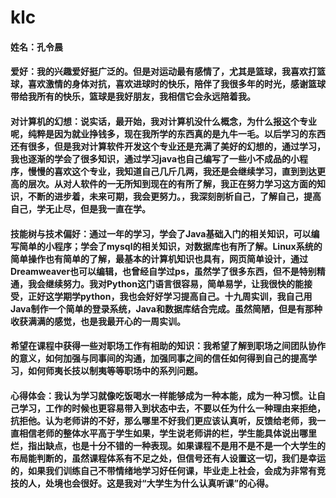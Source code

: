 # klc
#### 姓名：孔令晨
#### 爱好：我的兴趣爱好挺广泛的。但是对运动最有感情了，尤其是篮球，我喜欢打篮球，喜欢激情的身体对抗，喜欢进球时的快乐，陪伴了我很多年的时光，感谢篮球带给我所有的快乐，篮球是我好朋友，我相信它会永远陪着我。
#### 对计算机的幻想：说实话，最开始，我对计算机没什么概念，为什么报这个专业呢，纯粹是因为就业挣钱多，现在我所学的东西真的是九牛一毛。以后学习的东西还有很多，但是我对计算软件开发这个专业还是充满了美好的幻想的，通过学习，我也逐渐的学会了很多知识，通过学习java也自己编写了一些小不成品的小程序，慢慢的喜欢这个专业，我知道自己几斤几两，我还是会继续学习，直到到达更高的层次。从对人软件的一无所知到现在的有所了解，我正在努力学习这方面的知识，不断的进步着，未来可期，我会更努力。，我深刻剖析自己，了解自己，提高自己，学无止尽，但是我一直在学。
#### 技能树与技术偏好：通过一年的学习，学会了Java基础入门的相关知识，可以编写简单的小程序；学会了mysql的相关知识，对数据库也有所了解。Linux系统的简单操作也有简单的了解，最基本的计算机知识也具有，网页简单设计，通过Dreamweaver也可以编辑，也曾经自学过ps，虽然学了很多东西，但不是特别精通，我会继续努力。我对Python这门语言很容易，简单易学，让我很快的能接受，正好这学期学python，我也会好好学习提高自己。十九周实训，我自己用Java制作一个简单的登录系统，Java和数据库结合完成。虽然简陋，但是有那种收获满满的感觉，也是我最开心的一周实训。
#### 希望在课程中获得一些对职场工作有相助的知识：我希望了解到职场之间团队协作的意义，如何加强与同事间的沟通，加强同事之间的信任如何得到自己的提高学习，如何师夷长技以制夷等等职场中的系列问题。
#### 心得体会：我认为学习就像吃饭喝水一样能够成为一种本能，成为一种习惯。让自己学习，工作的时候也更容易带入到状态中去，不要以任为什么一种理由来拒绝，抗拒他。认为老师讲的不好，那么哪里不好我们更应该认真听，反馈给老师，我一直相信老师的整体水平高于学生如果，学生说老师讲的栏，学生能具体说出哪里烂，指出缺点，也是十分不错的一种表现。如果课程不是用不是不是一个大学生的布局能判断的，虽然课程体系有不足之处，但信号还有人设置这一切，我们是幸运的，如果我们训练自己不带情绪地学习好任何课，毕业走上社会，会成为非常有竞技的人，处境也会很好。这是我对“大学生为什么认真听课”的心得。
